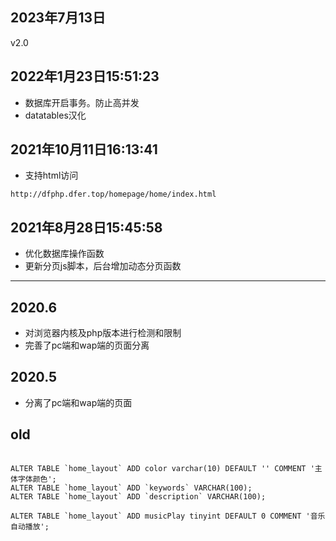 ## 2023年7月13日
v2.0

## 2022年1月23日15:51:23
- 数据库开启事务。防止高并发
- datatables汉化

## 2021年10月11日16:13:41
- 支持html访问

```
http://dfphp.dfer.top/homepage/home/index.html
```

## 2021年8月28日15:45:58
- 优化数据库操作函数
- 更新分页js脚本，后台增加动态分页函数


***

## 2020.6
- 对浏览器内核及php版本进行检测和限制
- 完善了pc端和wap端的页面分离

## 2020.5
- 分离了pc端和wap端的页面

## old
```

ALTER TABLE `home_layout` ADD color varchar(10) DEFAULT '' COMMENT '主体字体颜色';
ALTER TABLE `home_layout` ADD `keywords` VARCHAR(100);
ALTER TABLE `home_layout` ADD `description` VARCHAR(100);

ALTER TABLE `home_layout` ADD musicPlay tinyint DEFAULT 0 COMMENT '音乐自动播放';

```
